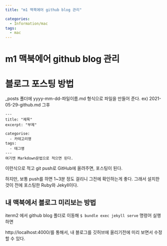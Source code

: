 ```yaml
---
title: "m1 맥북에어 github blog 관리"

categories:
  - Information/mac
tags:
  - mac 
---
```


# m1 맥북에어 github blog 관리

# 블로그 포스팅 방법

_posts 폴더에 yyyy-mm-dd-파일이름.md 형식으로 파일을 만들어 준다.
ex) 2021-05-29-github.md 그후

```
---
title: "제목"
excerpt: "부제"

categorise:
  - 카테고리명
tags:
  - 태그명
---
여기엔 Markdown문법으로 적으면 된다.
```

이런식으로 적고 git push로 GitHub에 올려주면, 포스팅이 된다.

하지만, 보통 push를 하면 1~3분 정도 걸리니 그전에 확인하는게 좋다. 그래서 설치한것이 전에 포스팅한 Ruby와 Jekyll이다.

## 내 맥북에서 블로그 미리보는 방법

iterm2 에서 github blog 폴더로 이동해 `$ bundle exec jekyll serve` 명령어 실행하면

http://localhost:4000/를 통해서, 내 블로그를 깃허브에 올리기전에 미리 보면서 수정할 수 있다.
